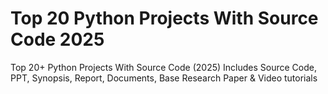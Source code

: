 # Top 20 Python Projects With Source Code 2025 
Top 20+ Python Projects With Source Code (2025) Includes Source Code, PPT, Synopsis, Report, Documents, Base Research Paper &amp; Video tutorials

